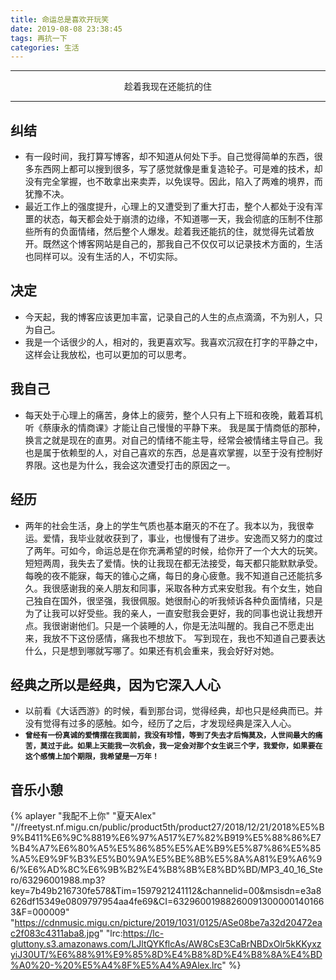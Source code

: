 ```yaml
---
title: 命运总是喜欢开玩笑
date: 2019-08-08 23:38:45
tags: 再抗一下
categories: 生活
---
```


---

<center>趁着我现在还能抗的住</center> 

---
## 纠结
 - 有一段时间，我打算写博客，却不知道从何处下手。自己觉得简单的东西，很多东西网上都可以搜到很多，写了感觉就像是重复造轮子。可是难的技术，却没有完全掌握，也不敢拿出来卖弄，以免误导。因此，陷入了两难的境界，而犹豫不决。
 - 最近工作上的强度提升，心理上的又遭受到了重大打击，整个人都处于没有浑噩的状态，每天都会处于崩溃的边缘，不知道哪一天，我会彻底的压制不住那些所有的负面情绪，然后整个人爆发。趁着我还能抗的住，就觉得先试着放开。既然这个博客网站是自己的，那我自己不仅仅可以记录技术方面的，生活也同样可以。没有生活的人，不切实际。
  <!--more-->
  
## 决定
 - 今天起，我的博客应该更加丰富，记录自己的人生的点点滴滴，不为别人，只为自己。
 - 我是一个话很少的人，相对的，我更喜欢写。我喜欢沉寂在打字的平静之中，这样会让我放松，也可以更加的可以思考。
 
## 我自己
 - 每天处于心理上的痛苦，身体上的疲劳，整个人只有上下班和夜晚，戴着耳机听《蔡康永的情商课》才能让自己慢慢的平静下来。 我是属于情商低的那种，换言之就是现在的直男。对自己的情绪不能主导，经常会被情绪主导自己。我也是属于依赖型的人，对自己喜欢的东西，总是喜欢掌握，以至于没有控制好界限。这也是为什么，我会这次遭受打击的原因之一。
 
## 经历
 - 两年的社会生活，身上的学生气质也基本磨灭的不在了。我本以为，我很幸运。爱情，我毕业就收获到了，事业，也慢慢有了进步。安逸而又努力的度过了两年。可如今，命运总是在你充满希望的时候，给你开了一个大大的玩笑。短短两周，我失去了爱情。快的让我现在都无法接受，每天都只能默默承受。 每晚的夜不能寐，每天的锥心之痛，每日的身心疲惫。我不知道自己还能抗多久。我很感谢我的亲人朋友和同事，采取各种方式来安慰我。有个女生，她自己独自在国外，很坚强，我很佩服。她很耐心的听我倾诉各种负面情绪，只是为了让我可以好受些。我的亲人，一直安慰我会更好，我的同事也说让我想开点。我很谢谢他们。只是一个装睡的人，你是无法叫醒的。我自己不愿走出来，我放不下这份感情，痛我也不想放下。
 写到现在，我也不知道自己要表达什么，只是想到哪就写哪了。如果还有机会重来，我会好好对她。
 
## 经典之所以是经典，因为它深入人心
 -  以前看《大话西游》的时候，看到那台词，觉得经典，却也只是经典而已。并没有觉得有过多的感触。如今，经历了之后，才发现经典是深入人心。
 - **`曾经有一份真诚的爱情摆在我面前，我没有珍惜，等到了失去才后悔莫及，人世间最大的痛苦，莫过于此。如果上天能我一次机会，我一定会对那个女生说三个字，我爱你，如果要在这个感情上加个期限，我希望是一万年！`**

## 音乐小憩
{% aplayer "我配不上你" "夏天Alex" "//freetyst.nf.migu.cn/public/product5th/product27/2018/12/21/2018%E5%B9%B411%E6%9C%8819%E6%97%A517%E7%82%B919%E5%88%86%E7%B4%A7%E6%80%A5%E5%86%85%E5%AE%B9%E5%87%86%E5%85%A5%E9%9F%B3%E5%B0%9A%E5%BE%8B%E5%8A%A81%E9%A6%96/%E6%AD%8C%E6%9B%B2%E4%B8%8B%E8%BD%BD/MP3_40_16_Stero/63296001988.mp3?key=7b49b216730fe578&Tim=1597921241112&channelid=00&msisdn=e3a8626df15349e0809797954aa4fe69&CI=632960019882600913000001401663&F=000009" "https://cdnmusic.migu.cn/picture/2019/1031/0125/ASe08be7a32d20472eac2f083c4311aba8.jpg" "lrc:https://lc-gluttony.s3.amazonaws.com/LJltQYKflcAs/AW8CsE3CaBrNBDxOlr5kKKyxzyiJ30UT/%E6%88%91%E9%85%8D%E4%B8%8D%E4%B8%8A%E4%BD%A0%20-%20%E5%A4%8F%E5%A4%A9Alex.lrc" %}
